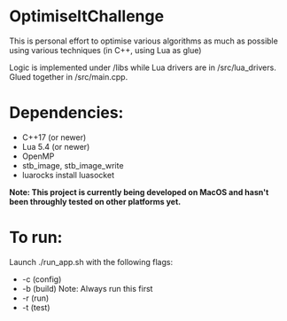 # OptimiseItChallenge
This is personal effort to optimise various algorithms as much as possible using various techniques (in C++, using Lua as glue)

Logic is implemented under /libs while Lua drivers are in /src/lua_drivers. Glued together in /src/main.cpp.

# Dependencies:
- C++17 (or newer)
- Lua 5.4 (or newer)
- OpenMP
- stb_image, stb_image_write
- luarocks install luasocket

**Note: This project is currently being developed on MacOS and hasn't been throughly tested on other platforms yet.**

# To run:
Launch ./run_app.sh with the following flags:
- -c (config)
- -b (build) Note: Always run this first
- -r (run)
- -t (test)